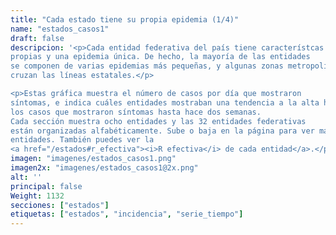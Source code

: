 ```yaml
---
title: "Cada estado tiene su propia epidemia (1/4)"
name: "estados_casos1"
draft: false
descripcion: '<p>Cada entidad federativa del país tiene característcas
propias y una epidemia única. De hecho, la mayoría de las entidades
se componen de varias epidemias más pequeñas, y algunas zonas metropolitanas
cruzan las líneas estatales.</p>

<p>Estas gráfica muestra el número de casos por día que mostraron
síntomas, e indica cuáles entidades mostraban una tendencia a la alta hasta en
los casos que mostraron síntomas hasta hace dos semanas.
Cada sección muestra ocho entidades y las 32 entidades federativas
están organizadas alfabéticamente. Sube o baja en la página para ver más
entidades. También puedes ver la
<a href="/estados#r_efectiva"><i>R efectiva</i> de cada entidad</a>.</p>'
imagen: "imagenes/estados_casos1.png"
imagen2x: "imagenes/estados_casos1@2x.png"
alt: ''
principal: false
Weight: 1132
secciones: ["estados"]
etiquetas: ["estados", "incidencia", "serie_tiempo"]
---
```


